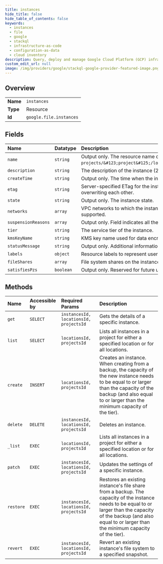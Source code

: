 ```yaml
---
title: instances
hide_title: false
hide_table_of_contents: false
keywords:
  - instances
  - file
  - google    
  - stackql
  - infrastructure-as-code
  - configuration-as-data
  - cloud inventory
description: Query, deploy and manage Google Cloud Platform (GCP) infrastructure and resources using SQL
custom_edit_url: null
image: /img/providers/google/stackql-google-provider-featured-image.png
---
```

  
    

## Overview
<table><tbody>
<tr><td><b>Name</b></td><td><code>instances</code></td></tr>
<tr><td><b>Type</b></td><td>Resource</td></tr>
<tr><td><b>Id</b></td><td><code>google.file.instances</code></td></tr>
</tbody></table>

## Fields
| Name | Datatype | Description |
|:-----|:---------|:------------|
| `name` | `string` | Output only. The resource name of the instance, in the format `projects/&#123;project&#125;/locations/&#123;location&#125;/instances/&#123;instance&#125;`. |
| `description` | `string` | The description of the instance (2048 characters or less). |
| `createTime` | `string` | Output only. The time when the instance was created. |
| `etag` | `string` | Server-specified ETag for the instance resource to prevent simultaneous updates from overwriting each other. |
| `state` | `string` | Output only. The instance state. |
| `networks` | `array` | VPC networks to which the instance is connected. For this version, only a single network is supported. |
| `suspensionReasons` | `array` | Output only. Field indicates all the reasons the instance is in "SUSPENDED" state. |
| `tier` | `string` | The service tier of the instance. |
| `kmsKeyName` | `string` | KMS key name used for data encryption. |
| `statusMessage` | `string` | Output only. Additional information about the instance state, if available. |
| `labels` | `object` | Resource labels to represent user provided metadata. |
| `fileShares` | `array` | File system shares on the instance. For this version, only a single file share is supported. |
| `satisfiesPzs` | `boolean` | Output only. Reserved for future use. |
## Methods
| Name | Accessible by | Required Params | Description |
|:-----|:--------------|:----------------|:------------|
| `get` | `SELECT` | `instancesId, locationsId, projectsId` | Gets the details of a specific instance. |
| `list` | `SELECT` | `locationsId, projectsId` | Lists all instances in a project for either a specified location or for all locations. |
| `create` | `INSERT` | `locationsId, projectsId` | Creates an instance. When creating from a backup, the capacity of the new instance needs to be equal to or larger than the capacity of the backup (and also equal to or larger than the minimum capacity of the tier). |
| `delete` | `DELETE` | `instancesId, locationsId, projectsId` | Deletes an instance. |
| `_list` | `EXEC` | `locationsId, projectsId` | Lists all instances in a project for either a specified location or for all locations. |
| `patch` | `EXEC` | `instancesId, locationsId, projectsId` | Updates the settings of a specific instance. |
| `restore` | `EXEC` | `instancesId, locationsId, projectsId` | Restores an existing instance's file share from a backup. The capacity of the instance needs to be equal to or larger than the capacity of the backup (and also equal to or larger than the minimum capacity of the tier). |
| `revert` | `EXEC` | `instancesId, locationsId, projectsId` | Revert an existing instance's file system to a specified snapshot. |
